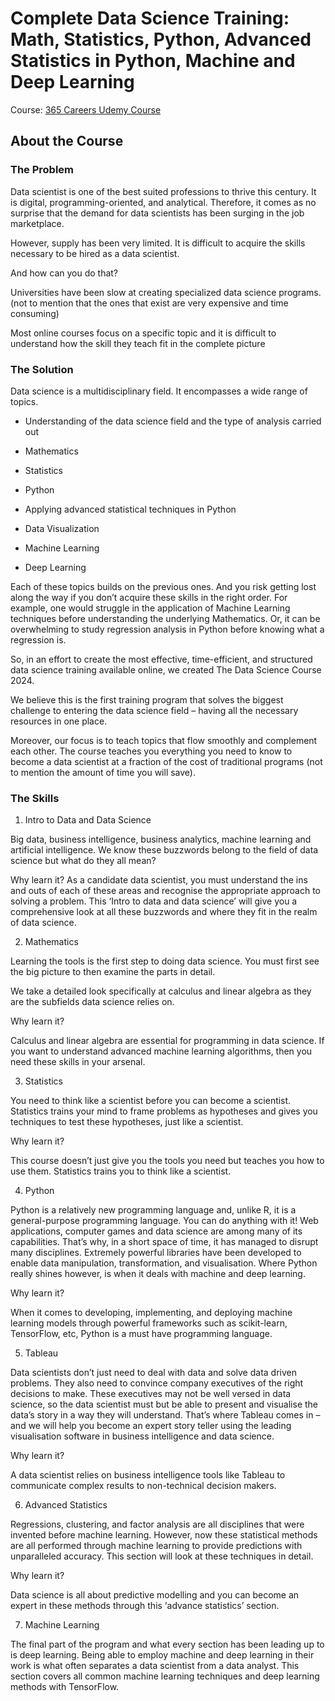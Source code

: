 # Complete Data Science Training: Math, Statistics, Python, Advanced Statistics in Python, Machine and Deep Learning

Course: [365 Careers Udemy Course](https://www.udemy.com/share/101W9c3@XdI714vLB-RCy2PThiqFozKFNFqLw8XqaayaQ0PyNOOiyeEH3Jk4_mq_--4_pNmOoQ==/)

## About the Course

### The Problem

Data scientist is one of the best suited professions to thrive this century. It is digital, programming-oriented, and analytical. Therefore, it comes as no surprise that the demand for data scientists has been surging in the job marketplace.     

However, supply has been very limited. It is difficult to acquire the skills necessary to be hired as a data scientist.    

And how can you do that?  

Universities have been slow at creating specialized data science programs. (not to mention that the ones that exist are very expensive and time consuming)   

Most online courses focus on a specific topic and it is difficult to understand how the skill they teach fit in the complete picture  

### The Solution   

Data science is a multidisciplinary field. It encompasses a wide range of topics.   

- Understanding of the data science field and the type of analysis carried out  

- Mathematics  

- Statistics   

- Python   

- Applying advanced statistical techniques in Python   

- Data Visualization  

- Machine Learning  

- Deep Learning  

Each of these topics builds on the previous ones. And you risk getting lost along the way if you don’t acquire these skills in the right order. For example, one would struggle in the application of Machine Learning techniques before understanding the underlying Mathematics. Or, it can be overwhelming to study regression analysis in Python before knowing what a regression is.   

So, in an effort to create the most effective, time-efficient, and structured data science training available online, we created The Data Science Course 2024.   

We believe this is the first training program that solves the biggest challenge to entering the data science field – having all the necessary resources in one place.  

Moreover, our focus is to teach topics that flow smoothly and complement each other. The course teaches you everything you need to know to become a data scientist at a fraction of the cost of traditional programs (not to mention the amount of time you will save).   

### The Skills

   1. Intro to Data and Data Science

Big data, business intelligence, business analytics, machine learning and artificial intelligence. We know these buzzwords belong to the field of data science but what do they all mean?     

Why learn it? As a candidate data scientist, you must understand the ins and outs of each of these areas and recognise the appropriate approach to solving a problem. This ‘Intro to data and data science’ will give you a comprehensive look at all these buzzwords and where they fit in the realm of data science.  

   2. Mathematics 

Learning the tools is the first step to doing data science. You must first see the big picture to then examine the parts in detail.   

We take a detailed look specifically at calculus and linear algebra as they are the subfields data science relies on.   

Why learn it?  

Calculus and linear algebra are essential for programming in data science. If you want to understand advanced machine learning algorithms, then you need these skills in your arsenal.

   3. Statistics 

You need to think like a scientist before you can become a scientist. Statistics trains your mind to frame problems as hypotheses and gives you techniques to test these hypotheses, just like a scientist.  

Why learn it?  

This course doesn’t just give you the tools you need but teaches you how to use them. Statistics trains you to think like a scientist.

   4. Python

Python is a relatively new programming language and, unlike R, it is a general-purpose programming language. You can do anything with it! Web applications, computer games and data science are among many of its capabilities. That’s why, in a short space of time, it has managed to disrupt many disciplines. Extremely powerful libraries have been developed to enable data manipulation, transformation, and visualisation. Where Python really shines however, is when it deals with machine and deep learning.

Why learn it?   

When it comes to developing, implementing, and deploying machine learning models through powerful frameworks such as scikit-learn, TensorFlow, etc, Python is a must have programming language.  

   5. Tableau

Data scientists don’t just need to deal with data and solve data driven problems. They also need to convince company executives of the right decisions to make. These executives may not be well versed in data science, so the data scientist must but be able to present and visualise the data’s story in a way they will understand. That’s where Tableau comes in – and we will help you become an expert story teller using the leading visualisation software in business intelligence and data science.

Why learn it?   

A data scientist relies on business intelligence tools like Tableau to communicate complex results to non-technical decision makers.  

   6. Advanced Statistics 

Regressions, clustering, and factor analysis are all disciplines that were invented before machine learning. However, now these statistical methods are all performed through machine learning to provide predictions with unparalleled accuracy. This section will look at these techniques in detail.  

Why learn it?  

Data science is all about predictive modelling and you can become an expert in these methods through this ‘advance statistics’ section.  

   7. Machine Learning 

The final part of the program and what every section has been leading up to is deep learning. Being able to employ machine and deep learning in their work is what often separates a data scientist from a data analyst. This section covers all common machine learning techniques and deep learning methods with TensorFlow.  
